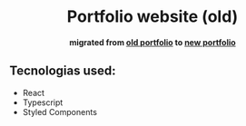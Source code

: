 <div align=center>

# Portfolio website (old)

#### migrated from [old portfolio](https://cybergaz-old.vercel.app/) to [new portfolio](https://cybergaz.vercel.app/)

</div>


## Tecnologias used:
- React
- Typescript
- Styled Components

